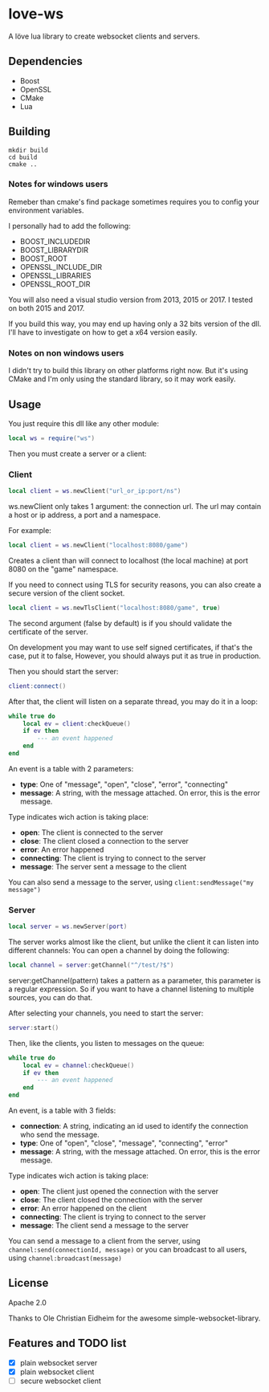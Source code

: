 # love-ws

A löve lua library to create websocket clients and servers.

## Dependencies

- Boost
- OpenSSL
- CMake
- Lua

## Building

```
mkdir build
cd build
cmake ..
```

### Notes for windows users

Remeber than cmake's find package sometimes requires you to config your 
environment variables.

I personally had to add the following:

- BOOST_INCLUDEDIR
- BOOST_LIBRARYDIR
- BOOST_ROOT
- OPENSSL_INCLUDE_DIR
- OPENSSL_LIBRARIES
- OPENSSL_ROOT_DIR

You will also need a visual studio version from 2013, 2015 or 2017.
I tested on both 2015 and 2017.

If you build this way, you may end up having only a 32 bits version of the dll.
I'll have to investigate on how to get a x64 version easily.

### Notes on non windows users

I didn't try to build this library on other platforms right now.
But it's using CMake and I'm only using the standard library, so it may work easily.

## Usage

You just require this dll like any other module:

```lua
local ws = require("ws")
```

Then you must create a server or a client:

### Client

```lua
local client = ws.newClient("url_or_ip:port/ns")
```

ws.newClient only takes 1 argument: the connection url.
The url may contain a host or ip address, a port and a namespace.

For example:

```lua
local client = ws.newClient("localhost:8080/game")
```


Creates a client than will connect to localhost (the local machine) at port 8080 on the "game"
namespace.

If you need to connect using TLS for security reasons,
you can also create a secure version of the client socket.

```lua
local client = ws.newTlsClient("localhost:8080/game", true)
```

The second argument (false by default) is if you should validate
the certificate of the server.

On development you may want to use self signed certificates,
if that's the case, put it to false, However, you should 
always put it as true in production.

Then you should start the server:

```lua
client:connect()
```

After that, the client will listen on a separate thread, you may do it in a loop:

```lua
while true do 
    local ev = client:checkQueue()
    if ev then
        --- an event happened
    end
end

```
An event is a table with 2 parameters:

- **type**: One of "message", "open", "close", "error", "connecting"
- **message**: A string, with the message attached. On error, this is the error message.

Type indicates wich action is taking place:

- **open**: The client is connected to the server
- **close**: The client closed a connection to the server
- **error**: An error happened
- **connecting**: The client is trying to connect to the server
- **message**: The server sent a message to the client

You can also send a message to the server, using `client:sendMessage("my message")`

### Server

```lua
local server = ws.newServer(port)
```

The server works almost like the client, but unlike the client it can listen into different channels:
You can open a channel by doing the following:

```lua
local channel = server:getChannel("^/test/?$")
```

server:getChannel(pattern) takes a pattern as a parameter, this parameter is a regular expression.
So if you want to have a channel listening to multiple sources, you can do that.

After selecting your channels, you need to start the server:

```lua
server:start()
```

Then, like the clients, you listen to messages on the queue:

```lua
while true do 
    local ev = channel:checkQueue()
    if ev then
        --- an event happened
    end
end
```

An event, is a table with 3 fields:

- **connection**: A string, indicating an id used to identify the connection who send the message.
- **type**: One of "open", "close", "message", "connecting", "error"
- **message**: A string, with the message attached. On error, this is the error message.

Type indicates wich action is taking place:

- **open**: The client just opened the connection with the server
- **close**: The client closed the connection with the server
- **error**: An error happened on the client
- **connecting**: The client is trying to connect to the server
- **message**: The client send a message to the server

You can send a message to a client from the server, using `channel:send(connectionId, message)`
or you can broadcast to all users, using `channel:broadcast(message)`

## License

Apache 2.0

Thanks to Ole Christian Eidheim for the awesome simple-websocket-library.

## Features and TODO list

- [x] plain websocket server
- [x] plain websocket client
- [ ] secure websocket client